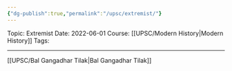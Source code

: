 ```yaml
---
{"dg-publish":true,"permalink":"/upsc/extremist/"}
---
```


Topic: Extremist
Date: 2022-06-01
Course: [[UPSC/Modern History\|Modern History]]
Tags: 

---



[[UPSC/Bal Gangadhar Tilak\|Bal Gangadhar Tilak]]

